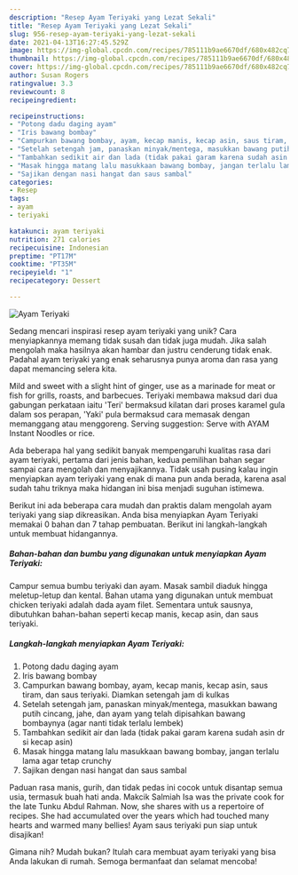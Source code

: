 ```yaml
---
description: "Resep Ayam Teriyaki yang Lezat Sekali"
title: "Resep Ayam Teriyaki yang Lezat Sekali"
slug: 956-resep-ayam-teriyaki-yang-lezat-sekali
date: 2021-04-13T16:27:45.529Z
image: https://img-global.cpcdn.com/recipes/785111b9ae6670df/680x482cq70/ayam-teriyaki-foto-resep-utama.jpg
thumbnail: https://img-global.cpcdn.com/recipes/785111b9ae6670df/680x482cq70/ayam-teriyaki-foto-resep-utama.jpg
cover: https://img-global.cpcdn.com/recipes/785111b9ae6670df/680x482cq70/ayam-teriyaki-foto-resep-utama.jpg
author: Susan Rogers
ratingvalue: 3.3
reviewcount: 8
recipeingredient:

recipeinstructions:
- "Potong dadu daging ayam"
- "Iris bawang bombay"
- "Campurkan bawang bombay, ayam, kecap manis, kecap asin, saus tiram, dan saus teriyaki. Diamkan setengah jam di kulkas"
- "Setelah setengah jam, panaskan minyak/mentega, masukkan bawang putih cincang, jahe, dan ayam yang telah dipisahkan bawang bombaynya (agar nanti tidak terlalu lembek)"
- "Tambahkan sedikit air dan lada (tidak pakai garam karena sudah asin dr si kecap asin)"
- "Masak hingga matang lalu masukkaan bawang bombay, jangan terlalu lama agar tetap crunchy"
- "Sajikan dengan nasi hangat dan saus sambal"
categories:
- Resep
tags:
- ayam
- teriyaki

katakunci: ayam teriyaki 
nutrition: 271 calories
recipecuisine: Indonesian
preptime: "PT17M"
cooktime: "PT35M"
recipeyield: "1"
recipecategory: Dessert

---
```



![Ayam Teriyaki](https://img-global.cpcdn.com/recipes/785111b9ae6670df/680x482cq70/ayam-teriyaki-foto-resep-utama.jpg)

Sedang mencari inspirasi resep ayam teriyaki yang unik? Cara menyiapkannya memang tidak susah dan tidak juga mudah. Jika salah mengolah maka hasilnya akan hambar dan justru cenderung tidak enak. Padahal ayam teriyaki yang enak seharusnya punya aroma dan rasa yang dapat memancing selera kita.

Mild and sweet with a slight hint of ginger, use as a marinade for meat or fish for grills, roasts, and barbecues. Teriyaki membawa maksud dari dua gabungan perkataan iaitu &#39;Teri&#39; bermaksud kilatan dari proses karamel gula dalam sos perapan, &#39;Yaki&#39; pula bermaksud cara memasak dengan memanggang atau menggoreng. Serving suggestion: Serve with AYAM Instant Noodles or rice.

Ada beberapa hal yang sedikit banyak mempengaruhi kualitas rasa dari ayam teriyaki, pertama dari jenis bahan, kedua pemilihan bahan segar sampai cara mengolah dan menyajikannya. Tidak usah pusing kalau ingin menyiapkan ayam teriyaki yang enak di mana pun anda berada, karena asal sudah tahu triknya maka hidangan ini bisa menjadi suguhan istimewa.


Berikut ini ada beberapa cara mudah dan praktis dalam mengolah ayam teriyaki yang siap dikreasikan. Anda bisa menyiapkan Ayam Teriyaki memakai 0 bahan dan 7 tahap pembuatan. Berikut ini langkah-langkah untuk membuat hidangannya.

<!--inarticleads1-->

##### Bahan-bahan dan bumbu yang digunakan untuk menyiapkan Ayam Teriyaki:



Campur semua bumbu teriyaki dan ayam. Masak sambil diaduk hingga meletup-letup dan kental. Bahan utama yang digunakan untuk membuat chicken teriyaki adalah dada ayam filet. Sementara untuk sausnya, dibutuhkan bahan-bahan seperti kecap manis, kecap asin, dan saus teriyaki. 

<!--inarticleads2-->

##### Langkah-langkah menyiapkan Ayam Teriyaki:

1. Potong dadu daging ayam
1. Iris bawang bombay
1. Campurkan bawang bombay, ayam, kecap manis, kecap asin, saus tiram, dan saus teriyaki. Diamkan setengah jam di kulkas
1. Setelah setengah jam, panaskan minyak/mentega, masukkan bawang putih cincang, jahe, dan ayam yang telah dipisahkan bawang bombaynya (agar nanti tidak terlalu lembek)
1. Tambahkan sedikit air dan lada (tidak pakai garam karena sudah asin dr si kecap asin)
1. Masak hingga matang lalu masukkaan bawang bombay, jangan terlalu lama agar tetap crunchy
1. Sajikan dengan nasi hangat dan saus sambal


Paduan rasa manis, gurih, dan tidak pedas ini cocok untuk disantap semua usia, termasuk buah hati anda. Makcik Salmiah Isa was the private cook for the late Tunku Abdul Rahman. Now, she shares with us a repertoire of recipes. She had accumulated over the years which had touched many hearts and warmed many bellies! Ayam saus teriyaki pun siap untuk disajikan! 

Gimana nih? Mudah bukan? Itulah cara membuat ayam teriyaki yang bisa Anda lakukan di rumah. Semoga bermanfaat dan selamat mencoba!
